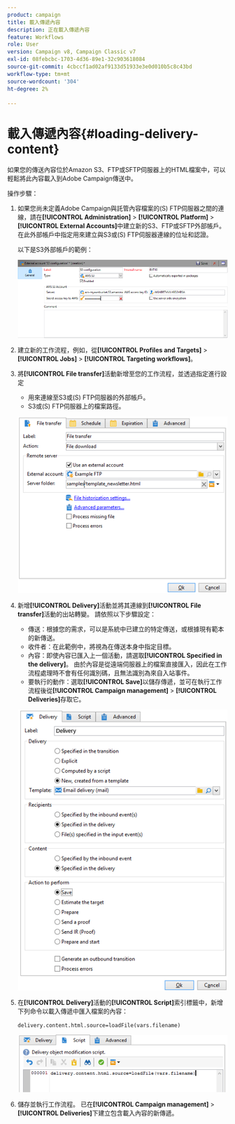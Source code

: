```yaml
---
product: campaign
title: 載入傳遞內容
description: 正在載入傳遞內容
feature: Workflows
role: User
version: Campaign v8, Campaign Classic v7
exl-id: 08febcbc-1703-4d36-89e1-32c903618084
source-git-commit: 4cbccf1ad02af9133d51933e3e0d010b5c8c43bd
workflow-type: tm+mt
source-wordcount: '304'
ht-degree: 2%

---
```


# 載入傳遞內容{#loading-delivery-content}

如果您的傳送內容位於Amazon S3、FTP或SFTP伺服器上的HTML檔案中，可以輕鬆將此內容載入到Adobe Campaign傳送中。

操作步驟：

1. 如果您尚未定義Adobe Campaign與託管內容檔案的(S) FTP伺服器之間的連線，請在&#x200B;**[!UICONTROL Administration]** > **[!UICONTROL Platform]** > **[!UICONTROL External Accounts]**&#x200B;中建立新的S3、FTP或SFTP外部帳戶。 在此外部帳戶中指定用來建立與S3或(S) FTP伺服器連線的位址和認證。

   以下是S3外部帳戶的範例：

   ![](assets/delivery_loadcontent_filetransfertexamples3.png)

1. 建立新的工作流程，例如，從&#x200B;**[!UICONTROL Profiles and Targets]** > **[!UICONTROL Jobs]** > **[!UICONTROL Targeting workflows]**。
1. 將&#x200B;**[!UICONTROL File transfer]**&#x200B;活動新增至您的工作流程，並透過指定進行設定

   * 用來連線至S3或(S) FTP伺服器的外部帳戶。
   * S3或(S) FTP伺服器上的檔案路徑。

   ![](assets/delivery_loadcontent_filetransfertexample.png)

1. 新增&#x200B;**[!UICONTROL Delivery]**&#x200B;活動並將其連線到&#x200B;**[!UICONTROL File transfer]**&#x200B;活動的出站轉變。 請依照以下步驟設定：

   * 傳送：根據您的需求，可以是系統中已建立的特定傳送，或根據現有範本的新傳送。
   * 收件者：在此範例中，將視為在傳送本身中指定目標。
   * 內容：即使內容已匯入上一個活動，請選取&#x200B;**[!UICONTROL Specified in the delivery]**。 由於內容是從遠端伺服器上的檔案直接匯入，因此在工作流程處理時不會有任何識別碼，且無法識別為來自入站事件。
   * 要執行的動作：選取&#x200B;**[!UICONTROL Save]**&#x200B;以儲存傳遞，並可在執行工作流程後從&#x200B;**[!UICONTROL Campaign management]** > **[!UICONTROL Deliveries]**&#x200B;存取它。

   ![](assets/delivery_loadcontent_activityexample.png)

1. 在&#x200B;**[!UICONTROL Delivery]**&#x200B;活動的&#x200B;**[!UICONTROL Script]**&#x200B;索引標籤中，新增下列命令以載入傳遞中匯入檔案的內容：

   ```
   delivery.content.html.source=loadFile(vars.filename)
   ```

   ![](assets/delivery_loadcontent_script.png)

1. 儲存並執行工作流程。 已在&#x200B;**[!UICONTROL Campaign management]** > **[!UICONTROL Deliveries]**&#x200B;下建立包含載入內容的新傳遞。

